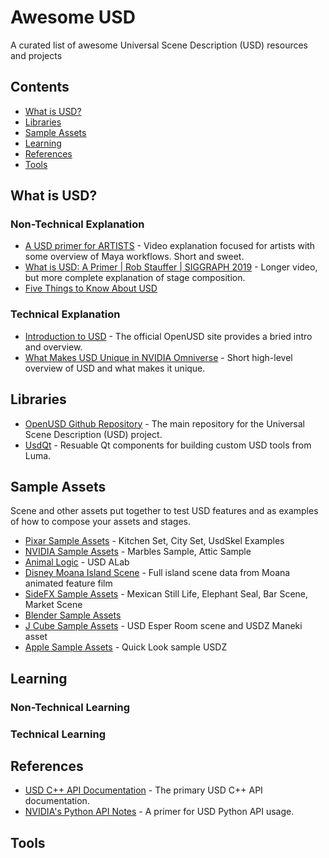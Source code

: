 # Awesome USD
A curated list of awesome Universal Scene Description (USD) resources and projects

## Contents
- [What is USD?](#what-is-usd)
- [Libraries](#libraries)
- [Sample Assets](#sample-assets)
- [Learning](#learning)
- [References](#references)
- [Tools](#tools)

## What is USD?
### Non-Technical Explanation
* [A USD primer for ARTISTS](https://www.youtube.com/watch?v=SaBXE4yQetk) - Video explanation focused for artists with some overview of Maya workflows. Short and sweet.
* [What is USD: A Primer | Rob Stauffer | SIGGRAPH 2019](https://www.youtube.com/watch?v=Yp_TRVD3wjQ) - Longer video, but more complete explanation of stage composition.
* [Five Things to Know About USD](https://www.youtube.com/watch?v=vFxytzQlOEs)
### Technical Explanation
* [Introduction to USD](https://graphics.pixar.com/usd/release/intro.html) - The official OpenUSD site provides a bried intro and overview.
* [What Makes USD Unique in NVIDIA Omniverse](https://www.youtube.com/watch?v=o2x-30-PTkw) - Short high-level overview of USD and what makes it unique.

## Libraries
* [OpenUSD Github Repository](https://github.com/PixarAnimationStudios/USD) - The main repository for the Universal Scene Description (USD) project.
* [UsdQt](https://github.com/LumaPictures/usd-qt) - Resuable Qt components for building custom USD tools from Luma.

## Sample Assets
Scene and other assets put together to test USD features and as examples of how to compose your assets and stages.
* [Pixar Sample Assets](https://graphics.pixar.com/usd/release/dl_downloads.html#assets) - Kitchen Set, City Set, UsdSkel Examples
* [NVIDIA Sample Assets](https://developer.nvidia.com/usd#sample) - Marbles Sample, Attic Sample
* [Animal Logic](https://animallogic.com/usd-alab/) - USD ALab
* [Disney Moana Island Scene](https://www.disneyanimation.com/resources/moana-island-scene/) - Full island scene data from Moana animated feature film
* [SideFX Sample Assets](https://www.sidefx.com/contentlibrary/) - Mexican Still Life, Elephant Seal, Bar Scene, Market Scene
* [Blender Sample Assets](https://download.blender.org/institute/sybren/usd/)
* [J Cube Sample Assets](https://j-cube.jp/solutions/multiverse/assets/) - USD Esper Room scene and USDZ Maneki asset
* [Apple Sample Assets](https://developer.apple.com/augmented-reality/quick-look/) - Quick Look sample USDZ

## Learning
### Non-Technical Learning
### Technical Learning


## References
* [USD C++ API Documentation](https://graphics.pixar.com/usd/release/api/index.html) - The primary USD C++ API documentation.
* [NVIDIA's Python API Notes](https://developer.nvidia.com/usd/tutorials) - A primer for USD Python API usage.
## Tools
